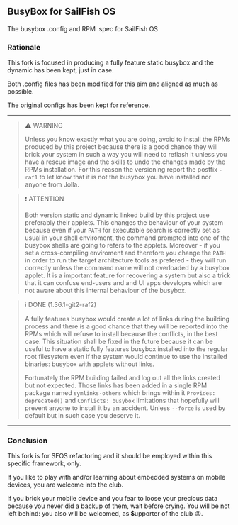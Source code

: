 ## BusyBox for SailFish OS

The busybox .config and RPM .spec for SailFish OS

### Rationale

This fork is focused in producing a fully feature static busybox and the dynamic has been kept, just in case.

Both .config files has been modified for this aim and aligned as much as possible. 

The original configs has been kept for reference.

---

> :warning: WARNING
>
> Unless you know exactly what you are doing, avoid to install the RPMs produced by this project because there is a good chance
> they will brick your system in such a way you will need to reflash it unless you have a rescue image and the skills to undo
> the changes made by the RPMs installation. For this reason the versioning report the postfix `-raf1` to let know that it is not the
> busybox you have installed nor anyone from Jolla.  

> :heavy_exclamation_mark: ATTENTION
>
> Both version static and dynamic linked build by this project use preferably their applets. This changes the behaviour of your system
> because even if your `PATH` for executable search is correctly set as usual in your shell enviroment, the command prompted into one
> of the busybox shells are going to refers to the applets. Moreover - if you set a cross-compiling enviroment and therefore you change
> the `PATH` in order to run the target architecture tools as prefered - they will run correctly unless the command name will not
> overloaded by a busybox applet. It is a important feature for recovering a system but also a trick that it can confuse end-users and
> and UI apps developrs which are not aware about this internal behaviour of the busybox.

> :information_source: DONE (1.36.1-git2-raf2)
>
> A fully features busybox would create a lot of links during the building process and there is a good chance that they will be
> reported into the RPMs which will refuse to install because the conflicts, in the best case. This situation shall be fixed in
> the future because it can be useful to have a static fully features busybox installed into the regular root filesystem even if
> the system would continue to use the installed binaries: busybox with applets without links.
>
> Fortunately the RPM building failed and log out all the links created but not expected. Those links has been added in a single RPM
> package named `symlinks-others` which brings within it `Provides: deprecated()` and `Conflicts: busybox` limitations that hopefully
> will prevent anyone to install it by an accident. Unless `--force` is used by default but in such case you deserve it.

---

### Conclusion

This fork is for SFOS refactoring and it should be employed within this specific framework, only. 

If you like to play with and/or learning about embedded systems on mobile devices, you are welcome into the club.

If you brick your mobile device and you fear to loose your precious data because you never did a backup of them, wait before crying. 
You will be not left behind: you also will be welcomed, as 💲upporter of the club :wink:.
